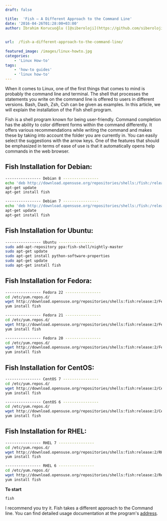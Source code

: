 ```yaml
---
draft: false

title:  'Fish – A Different Approach to the Command Line'
date: '2016-04-26T01:28:00+03:00'
author: İbrahim Korucuoğlu ([@siberoloji](https://github.com/siberoloji))
 
 
url:  /fish-a-different-approach-to-the-command-line/
 
featured_image: /images/linux-howto.jpg
categories:
    - 'Linux How-to'
tags:
    - 'how-to guides'
    - 'linux how-to'
---
```



When it comes to Linux, one of the first things that comes to mind is probably the command line and terminal. The shell that processes the statements you write on the command line is offered to users in different versions. Bash, Dash, Zsh, Csh can be given as examples. In this article, we will explain the installation of the Fish shell program.



Fish is a shell program known for being user-friendly. Command completion has the ability to color different forms within the command differently. It offers various recommendations while writing the command and makes these by taking into account the folder you are currently in. You can easily select the suggestions with the arrow keys. One of the features that should be emphasized in terms of ease of use is that it automatically opens help commands in the web browser.



## Fish Installation for Debian:


```bash
---------------- Debian 8 ----------------
echo 'deb http://download.opensuse.org/repositories/shells:/fish:/release:/2/Debian_8.0/ /' >> /etc/apt/sources.list.d/fish.list
apt-get update
apt-get install fish

---------------- Debian 7 ----------------
echo 'deb http://download.opensuse.org/repositories/shells:/fish:/release:/2/Debian_7.0/ /' >> /etc/apt/sources.list.d/fish.list
apt-get update
apt-get install fish
```



## Fish Installation for Ubuntu:


```bash
---------------- Ubuntu ----------------
sudo add-apt-repository ppa:fish-shell/nightly-master
sudo apt-get update
sudo apt-get install python-software-properties
sudo apt-get update
sudo apt-get install fish
```



## Fish Installation for Fedora:


```bash
---------------- Fedora 22 ----------------
cd /etc/yum.repos.d/
wget http://download.opensuse.org/repositories/shells:fish:release:2/Fedora_22/shells:fish:release:2.repo
yum install fish

---------------- Fedora 21 ----------------
cd /etc/yum.repos.d/
wget http://download.opensuse.org/repositories/shells:fish:release:2/Fedora_21/shells:fish:release:2.repo
yum install fish

---------------- Fedora 20 ----------------
cd /etc/yum.repos.d/
wget http://download.opensuse.org/repositories/shells:fish:release:2/Fedora_20/shells:fish:release:2.repo
yum install fish
```



## Fish Installation for CentOS:


```bash
---------------- CentOS 7 ----------------
cd /etc/yum.repos.d/
wget http://download.opensuse.org/repositories/shells:fish:release:2/CentOS_7/shells:fish:release:2.repo
yum install fish

---------------- CentOS 6 ----------------
cd /etc/yum.repos.d/
wget http://download.opensuse.org/repositories/shells:fish:release:2/CentOS_6/shells:fish:release:2.repo
yum install fish
```



## Fish Installation for RHEL:


```bash
---------------- RHEL 7 ----------------
cd /etc/yum.repos.d/
wget http://download.opensuse.org/repositories/shells:fish:release:2/RHEL_7/shells:fish:release:2.repo
yum install fish

---------------- RHEL 6 ----------------
cd /etc/yum.repos.d/
wget http://download.opensuse.org/repositories/shells:fish:release:2/RedHat_RHEL-6/shells:fish:release:2.repo
yum install fish
```



**To start**


```bash
fish
```



I recommend you try it. Fish takes a different approach to the Command line. You can find detailed usage documentation at the program's <a href="http://fishshell.com/" target="_blank" rel="noreferrer noopener">address</a>.
